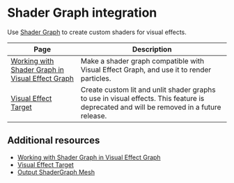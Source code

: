 # Shader Graph integration

Use [Shader Graph](https://docs.unity3d.com/Manual/shader-graph.html) to create custom shaders for visual effects.

| **Page** | **Description** |
| --- | --- |
| [Working with Shader Graph in Visual Effect Graph](sg-working-with.md) | Make a shader graph compatible with Visual Effect Graph, and use it to render particles. |
| [Visual Effect Target](sg-target-visual-effect.md) | Create custom lit and unlit shader graphs to use in visual effects. This feature is deprecated and will be removed in a future release. |

## Additional resources

- [Working with Shader Graph in Visual Effect Graph](sg-working-with.md)
- [Visual Effect Target](sg-target-visual-effect.md)
- [Output ShaderGraph Mesh](Context-OutputShaderGraphMesh.md)
